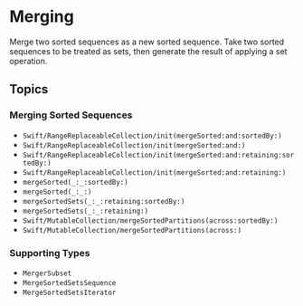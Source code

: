 # Merging

Merge two sorted sequences as a new sorted sequence.
Take two sorted sequences to be treated as sets,
then generate the result of applying a set operation.

## Topics

### Merging Sorted Sequences

- ``Swift/RangeReplaceableCollection/init(mergeSorted:and:sortedBy:)``
- ``Swift/RangeReplaceableCollection/init(mergeSorted:and:)``
- ``Swift/RangeReplaceableCollection/init(mergeSorted:and:retaining:sortedBy:)``
- ``Swift/RangeReplaceableCollection/init(mergeSorted:and:retaining:)``
- ``mergeSorted(_:_:sortedBy:)``
- ``mergeSorted(_:_:)``
- ``mergeSortedSets(_:_:retaining:sortedBy:)``
- ``mergeSortedSets(_:_:retaining:)``
- ``Swift/MutableCollection/mergeSortedPartitions(across:sortedBy:)``
- ``Swift/MutableCollection/mergeSortedPartitions(across:)``

### Supporting Types

- ``MergerSubset``
- ``MergeSortedSetsSequence``
- ``MergeSortedSetsIterator``
